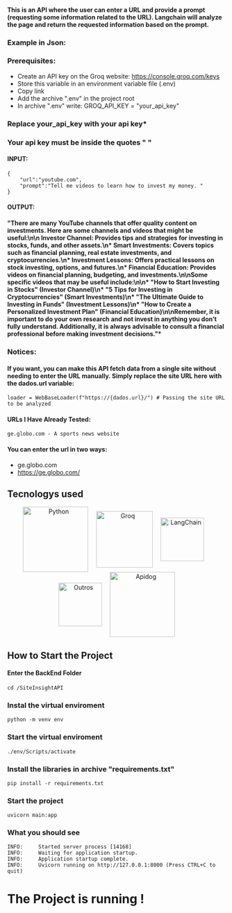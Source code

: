 #### This is an API where the user can enter a URL and provide a prompt (requesting some information related to the URL). Langchain will analyze the page and return the requested information based on the prompt.


### Example in Json: 

### Prerequisites:

- Create an API key on the Groq website: https://console.groq.com/keys
- Store this variable in an environment variable file (.env)
- Copy link 
- Add the archive ".env" in the project root
- In archive ".env" write: GROQ_API_KEY = "your_api_key"

### Replace your_api_key with your api key*
### Your api key must be inside the quotes " " 


#### INPUT: 
    {
        "url":"youtube.com",
        "prompt":"Tell me videos to learn how to invest my money. "
    }

#### OUTPUT: 
#### "There are many YouTube channels that offer quality content on investments. Here are some channels and videos that might be useful:\n\n Investor Channel: Provides tips and strategies for investing in stocks, funds, and other assets.\n* Smart Investments: Covers topics such as financial planning, real estate investments, and cryptocurrencies.\n* Investment Lessons: Offers practical lessons on stock investing, options, and futures.\n* Financial Education: Provides videos on financial planning, budgeting, and investments.\n\nSome specific videos that may be useful include:\n\n* \"How to Start Investing in Stocks\" (Investor Channel)\n* \"5 Tips for Investing in Cryptocurrencies\" (Smart Investments)\n* \"The Ultimate Guide to Investing in Funds\" (Investment Lessons)\n* \"How to Create a Personalized Investment Plan\" (Financial Education)\n\nRemember, it is important to do your own research and not invest in anything you don’t fully understand. Additionally, it is always advisable to consult a financial professional before making investment decisions."*

### Notices:

#### If you want, you can make this API fetch data from a single site without needing to enter the URL manually. Simply replace the site URL here with the dados.url variable:

    loader = WebBaseLoader(f"https://{dados.url}/") # Passing the site URL to be analyzed

#### URLs I Have Already Tested:

    ge.globo.com - A sports news website

#### You can enter the url in two ways:

- ge.globo.com
- https://ge.globo.com/

## Tecnologys used
<p align="center">
  <img src="https://lginfo.com.br/site/wp-content/uploads/2023/10/Python-Symbol.png" alt="Python" width="150" style="margin-right: 15px; vertical-align: middle;">
  <img src="https://huggingface.co/datasets/huggingface/documentation-images/resolve/main/inference-providers/logos/groq-dark.png" alt="Groq" width="130" style="margin-right: 15px; vertical-align: middle;">
  <img src="https://www.infralovers.com/images/posts/ai-for-devops-engineers/langchain_logo.png" alt="LangChain" width="100" style="margin-right: 15px; vertical-align: middle;">
  <img src="https://pbs.twimg.com/profile_images/1564020481086332928/gQAP4h7g_400x400.png" alt="Outros" width="100" style="margin-right: 15px; vertical-align: middle;">
  <img src="https://assets.apidog.com/blog/2024/05/logo-teal-1.png" alt="Apidog" width="150" style="vertical-align: middle;">
</p>

## How to Start the Project
#### Enter the BackEnd Folder
    cd /SiteInsightAPI
### Instal the virtual enviroment
    python -m venv env
### Start the virtual enviroment
    ./env/Scripts/activate
### Install the libraries in archive "requirements.txt"
    pip install -r requirements.txt
### Start the project
    uvicorn main:app
### What you should see
    INFO:     Started server process [14168]
    INFO:     Waiting for application startup.
    INFO:     Application startup complete.
    INFO:     Uvicorn running on http://127.0.0.1:8000 (Press CTRL+C to quit)

# The Project is running !

